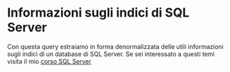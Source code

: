 # Informazioni sugli indici di SQL Server
Con questa query estraiamo in forma denormalizzata delle utili informazioni sugli indici di un database di SQL Server. Se sei interessato a questi temi visita il mio [corso SQL Server ]([https://pages.github.com/](https://www.nicolaiantomasi.com/corso-sql-server/)) 

